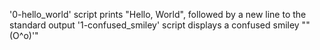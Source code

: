 '0-hello_world' script prints "Hello, World", followed by a new line to the standard output
'1-confused_smiley' script displays a confused smiley ""(O^o)'"

